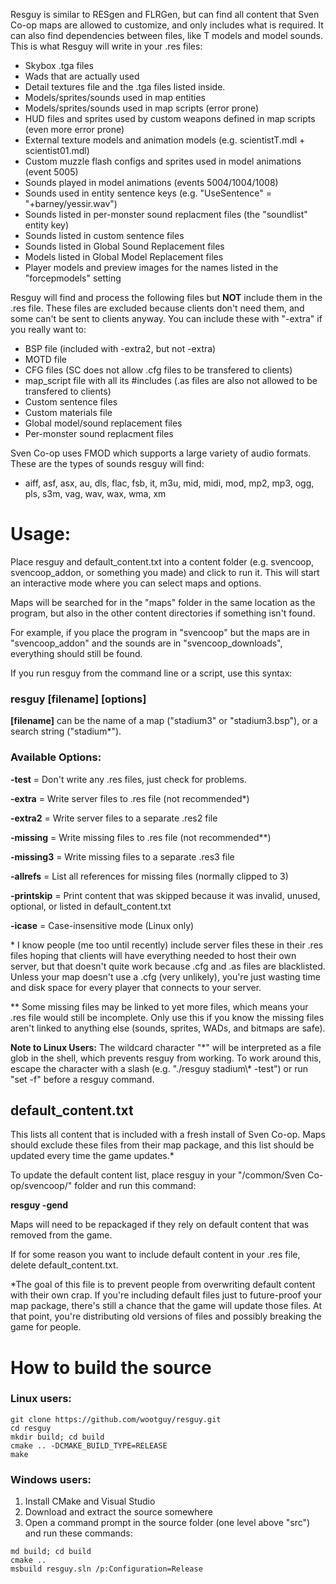 Resguy is similar to RESgen and FLRGen, but can find all content that Sven Co-op maps are allowed to customize, and only includes what is required. It can also find dependencies between files, like T models and model sounds. This is what Resguy will write in your .res files:

- Skybox .tga files
- Wads that are actually used
- Detail textures file and the .tga files listed inside.
- Models/sprites/sounds used in map entities
- Models/sprites/sounds used in map scripts (error prone)
- HUD files and sprites used by custom weapons defined in map scripts (even more error prone)
- External texture models and animation models (e.g. scientistT.mdl + scientist01.mdl)
- Custom muzzle flash configs and sprites used in model animations (event 5005)
- Sounds played in model animations (events 5004/1004/1008)
- Sounds used in entity sentence keys (e.g. "UseSentence" = "+barney/yessir.wav")
- Sounds listed in per-monster sound replacment files (the "soundlist" entity key)
- Sounds listed in custom sentence files
- Sounds listed in Global Sound Replacement files
- Models listed in Global Model Replacement files
- Player models and preview images for the names listed in the "forcepmodels" setting

Resguy will find and process the following files but __NOT__ include them in the .res file. These files are excluded because clients don't need them, and some can't be sent to clients anyway. You can include these with "-extra" if you really want to:

- BSP file (included with -extra2, but not -extra)
- MOTD file
- CFG files (SC does not allow .cfg files to be transfered to clients)
- map_script file with all its #includes (.as files are also not allowed to be transfered to clients)
- Custom sentence files
- Custom materials file
- Global model/sound replacement files
- Per-monster sound replacment files

Sven Co-op uses FMOD which supports a large variety of audio formats. These are the types of sounds resguy will find:

- aiff, asf, asx, au, dls, flac, fsb, it, m3u, mid, midi, mod, mp2, mp3, ogg, pls, s3m, vag, wav, wax, wma, xm

# Usage:

Place resguy and default_content.txt into a content folder (e.g. svencoop, svencoop_addon, or something you made) and click to run it. This will start an interactive mode where you can select maps and options.

Maps will be searched for in the "maps" folder in the same location as the program, but also in the other content directories if something isn't found.

For example, if you place the program in "svencoop" but the maps are in "svencoop_addon" and the sounds are in "svencoop_downloads", everything should still be found.

If you run resguy from the command line or a script, use this syntax:

### resguy [filename] [options]

__[filename]__ can be the name of a map ("stadium3" or "stadium3.bsp"), or a search string ("stadium&ast;").

### Available Options:

**-test** = Don't write any .res files, just check for problems.

**-extra** = Write server files to .res file (not recommended&ast;)

**-extra2** = Write server files to a separate .res2 file

**-missing** = Write missing files to .res file (not recommended&ast;&ast;)

**-missing3** = Write missing files to a separate .res3 file

**-allrefs** = List all references for missing files (normally clipped to 3)

**-printskip** = Print content that was skipped because it was invalid, unused, optional, or listed in default_content.txt

**-icase** = Case-insensitive mode (Linux only)

&ast; I know people (me too until recently) include server files these in their .res files hoping that clients will have everything needed to host their own server, but that doesn't quite work because .cfg and .as files are blacklisted. Unless your map doesn't use a .cfg (very unlikely), you're just wasting time and disk space for every player that connects to your server.

&ast;&ast; Some missing files may be linked to yet more files, which means your .res file would still be incomplete. Only use this if you know the missing files aren't linked to anything else (sounds, sprites, WADs, and bitmaps are safe).

**Note to Linux Users:**
The wildcard character "&ast;" will be interpreted as a file glob in the shell, which prevents resguy from working. To work around this, escape the character with a slash (e.g. "./resguy stadium\\&ast; -test") or run "set -f" before a resguy command.

## default_content.txt

This lists all content that is included with a fresh install of Sven Co-op. Maps should exclude these files from their map package, and this list should be updated every time the game updates.*

To update the default content list, place resguy in your "/common/Sven Co-op/svencoop/" folder and run this command:

__resguy -gend__

Maps will need to be repackaged if they rely on default content that was removed from the game.

If for some reason you want to include default content in your .res file, delete default_content.txt.

&ast;The goal of this file is to prevent people from overwriting default content with their own crap. If you're including default files just to future-proof your map package, there's still a chance that the game will update those files. At that point, you're distributing old versions of files and possibly breaking the game for people.

# How to build the source

### Linux users:
```
git clone https://github.com/wootguy/resguy.git
cd resguy
mkdir build; cd build
cmake .. -DCMAKE_BUILD_TYPE=RELEASE
make
```

### Windows users:
1. Install CMake and Visual Studio
2. Download and extract the source somewhere
3. Open a command prompt in the source folder (one level above "src") and run these commands:
```
md build; cd build
cmake ..
msbuild resguy.sln /p:Configuration=Release
```
